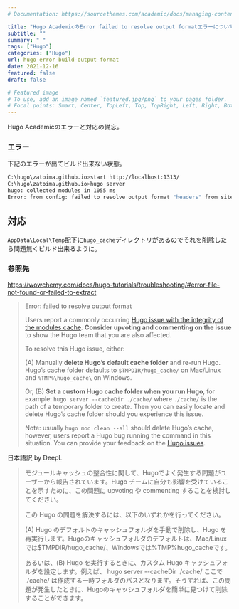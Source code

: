 ```yaml
---
# Documentation: https://sourcethemes.com/academic/docs/managing-content/

title: "Hugo AcademicのError failed to resolve output formatエラーについて"
subtitle: ""
summary: " "
tags: ["Hugo"]
categories: ["Hugo"]
url: hugo-error-build-output-format
date: 2021-12-16
featured: false
draft: false

# Featured image
# To use, add an image named `featured.jpg/png` to your pages folder.
# Focal points: Smart, Center, TopLeft, Top, TopRight, Left, Right, BottomLeft, Bottom, Bot
---
```


Hugo Academicのエラーと対応の備忘。

### エラー

下記のエラーが出てビルド出来ない状態。

```sh
C:\hugo\zatoima.github.io>start http://localhost:1313/
C:\hugo\zatoima.github.io>hugo server
hugo: collected modules in 1055 ms
Error: from config: failed to resolve output format "headers" from site config
```

## 対応

`AppData\Local\Temp`配下に`hugo_cache`ディレクトリがあるのでそれを削除したら問題無くビルド出来るように。

### 参照先

https://wowchemy.com/docs/hugo-tutorials/troubleshooting/#error-file-not-found-or-failed-to-extract

> Error: failed to resolve output format
>
> Users report a commonly occurring [Hugo issue with the integrity of the modules cache](https://github.com/gohugoio/hugo/issues/8883#issuecomment-897832769). **Consider upvoting and commenting on the issue** to show the Hugo team that you are also affected.
>
> To resolve this Hugo issue, either:
>
> (A) Manually **delete Hugo’s default cache folder** and re-run Hugo. Hugo’s cache folder defaults to `$TMPDIR/hugo_cache/` on Mac/Linux and `%TMP%\hugo_cache\` on Windows.
>
> Or, (B) **Set a custom Hugo cache folder when you run Hugo**, for example: `hugo server --cacheDir ./cache/` where `./cache/` is the path of a temporary folder to create. Then you can easily locate and delete Hugo’s cache folder should you experience this issue.
>
> Note: usually `hugo mod clean --all` should delete Hugo’s cache, however, users report a Hugo bug running the command in this situation. You can provide your feedback on the [Hugo issues](https://github.com/gohugoio/hugo/issues/new?assignees=&labels=bug&template=bug_report.md).

日本語訳 by DeepL

> モジュールキャッシュの整合性に関して、Hugoでよく発生する問題がユーザーから報告されています。Hugo チームに自分も影響を受けていることを示すために、この問題に upvoting や commenting することを検討してください。
>
> この Hugo の問題を解決するには、以下のいずれかを行ってください。
>
> (A) Hugo のデフォルトのキャッシュフォルダを手動で削除し、Hugo を再実行します。Hugoのキャッシュフォルダのデフォルトは、Mac/Linuxでは$TMPDIR/hugo_cache/、Windowsでは%TMP%hugo_cacheです。
>
> あるいは、(B) Hugo を実行するときに、カスタム Hugo キャッシュフォルダを設定します。例えば、 hugo server --cacheDir ./cache/ ここで ./cache/ は作成する一時フォルダのパスとなります。そうすれば、この問題が発生したときに、Hugoのキャッシュフォルダを簡単に見つけて削除することができます。
